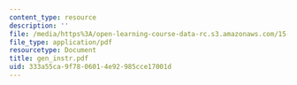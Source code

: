 ```yaml
---
content_type: resource
description: ''
file: /media/https%3A/open-learning-course-data-rc.s3.amazonaws.com/15-667-negotiation-and-conflict-management-spring-2001/333a55ca9f7806014e92985cce17001d_gen_instr.pdf
file_type: application/pdf
resourcetype: Document
title: gen_instr.pdf
uid: 333a55ca-9f78-0601-4e92-985cce17001d
---
```

